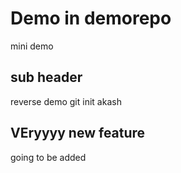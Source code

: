 # Demo in demorepo
mini demo
## sub header
reverse demo
git init akash
 
 ## VEryyyy new feature
 going to be added